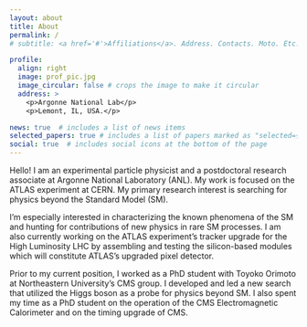 ```yaml
---
layout: about
title: About
permalink: /
# subtitle: <a href='#'>Affiliations</a>. Address. Contacts. Moto. Etc.

profile:
  align: right
  image: prof_pic.jpg
  image_circular: false # crops the image to make it circular
  address: >
    <p>Argonne National Lab</p>
    <p>Lemont, IL, USA.</p>

news: true  # includes a list of news items
selected_papers: true # includes a list of papers marked as "selected={true}"
social: true  # includes social icons at the bottom of the page
---
```


Hello!
I am an experimental particle physicist and a postdoctoral research associate at Argonne National Laboratory (ANL). My work is focused on the ATLAS experiment at CERN. My primary research interest is searching for physics beyond the Standard Model (SM). 

I’m especially interested in characterizing the known phenomena of the SM and hunting for contributions of new physics in rare SM processes. I am also currently working on the ATLAS experiment’s tracker upgrade for the High Luminosity LHC by assembling and testing the silicon-based modules which will constitute ATLAS’s upgraded pixel detector. 

Prior to my current position, I worked as a PhD student with Toyoko Orimoto at Northeastern University’s CMS group. I developed and led a new search that utilized the Higgs boson as a probe for physics beyond SM. I also spent my time as a PhD student on the operation of the CMS Electromagnetic Calorimeter and on the timing upgrade of CMS.

<!-- Work in Progress. Tell the world about yourself. Link to your favorite [subreddit](http://reddit.com). You can put a picture in, too. The code is already in, just name your picture `prof_pic.jpg` and put it in the `img/` folder.

Put your address / P.O. box / other info right below your picture. You can also disable any these elements by editing `profile` property of the YAML header of your `_pages/about.md`. Edit `_bibliography/papers.bib` and Jekyll will render your [publications page](/al-folio/publications/) automatically.

Link to your social media connections, too. This theme is set up to use [Font Awesome icons](http://fortawesome.github.io/Font-Awesome/) and [Academicons](https://jpswalsh.github.io/academicons/), like the ones below. Add your Facebook, Twitter, LinkedIn, Google Scholar, or just disable all of them. -->
